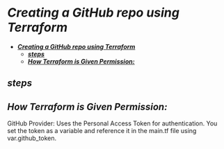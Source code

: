 # ***Creating a GitHub repo using Terraform***
- [***Creating a GitHub repo using Terraform***](#creating-a-github-repo-using-terraform)
  - [***steps***](#steps)
  - [***How Terraform is Given Permission:***](#how-terraform-is-given-permission)

## ***steps***

## ***How Terraform is Given Permission:***
GitHub Provider: Uses the Personal Access Token for authentication.
You set the token as a variable and reference it in the main.tf file using var.github_token.